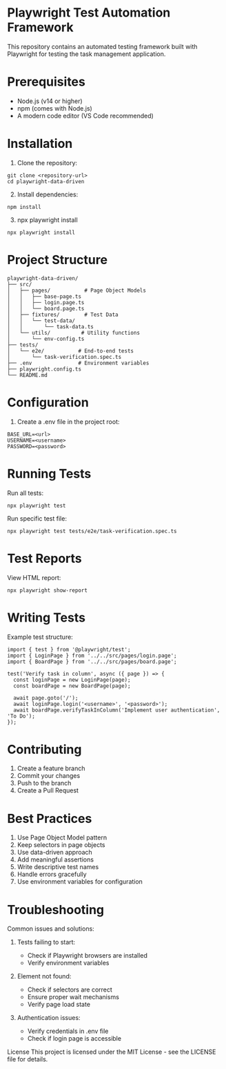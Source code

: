 # Playwright Test Automation Framework
This repository contains an automated testing framework built with Playwright for testing the task management application.

# Prerequisites
- Node.js (v14 or higher)
- npm (comes with Node.js)
- A modern code editor (VS Code recommended)

# Installation

1. Clone the repository:
```
git clone <repository-url>
cd playwright-data-driven
```
2. Install dependencies:
```
npm install
```
3. npx playwright install
```
npx playwright install
```

# Project Structure

```
playwright-data-driven/
├── src/
│   ├── pages/           # Page Object Models
│   │   ├── base-page.ts
│   │   ├── login.page.ts
│   │   └── board.page.ts
│   ├── fixtures/        # Test Data
│   │   └── test-data/
│   │       └── task-data.ts
│   └── utils/          # Utility functions
│       └── env-config.ts
├── tests/
│   └── e2e/           # End-to-end tests
│       └── task-verification.spec.ts
├── .env               # Environment variables
├── playwright.config.ts
└── README.md

```

# Configuration

1. Create a .env file in the project root:

```
BASE_URL=<url>
USERNAME=<username>
PASSWORD=<password>
```
# Running Tests

Run all tests:
```
npx playwright test
```

Run specific test file:
```
npx playwright test tests/e2e/task-verification.spec.ts
```

# Test Reports

View HTML report:

```
npx playwright show-report
```

# Writing Tests

Example test structure:
```
import { test } from '@playwright/test';
import { LoginPage } from '../../src/pages/login.page';
import { BoardPage } from '../../src/pages/board.page';

test('Verify task in column', async ({ page }) => {
  const loginPage = new LoginPage(page);
  const boardPage = new BoardPage(page);

  await page.goto('/');
  await loginPage.login('<username>', '<password>');
  await boardPage.verifyTaskInColumn('Implement user authentication', 'To Do');
});
```

# Contributing

1. Create a feature branch
2. Commit your changes
3. Push to the branch
4. Create a Pull Request

# Best Practices

1. Use Page Object Model pattern
2. Keep selectors in page objects
3. Use data-driven approach
4. Add meaningful assertions
5. Write descriptive test names
6. Handle errors gracefully
7. Use environment variables for configuration

# Troubleshooting
Common issues and solutions:

1. Tests failing to start:
    - Check if Playwright browsers are installed
    - Verify environment variables

2. Element not found:
    - Check if selectors are correct
    - Ensure proper wait mechanisms
    - Verify page load state


3. Authentication issues:
    - Verify credentials in .env file
    - Check if login page is accessible

License
This project is licensed under the MIT License - see the LICENSE file for details.